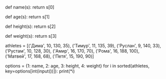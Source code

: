 def name(s):
    return s[0]


def age(s):
    return s[1]


def height(s):
    return s[2]


def weight(s):
    return s[3]


athletes = [('Дима', 10, 130, 35), ('Тимур', 11, 135, 39), ('Руслан', 9, 140, 33), ('Рустам', 10, 128, 30),
            ('Амир', 16, 170, 70), ('Рома', 16, 188, 100), ('Матвей', 17, 168, 68), ('Петя', 15, 190, 90)]

options = {1: name, 2: age, 3: height, 4: weight}
for i in sorted(athletes, key=options[int(input())]):
    print(*i)
